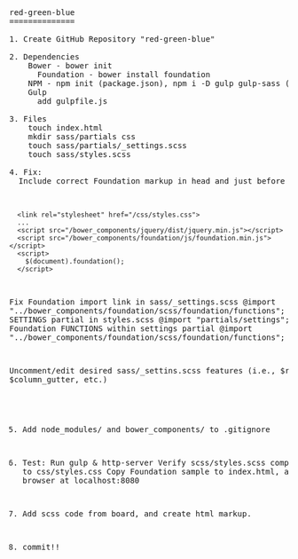 <pre>
red-green-blue
==============

1. Create GitHub Repository "red-green-blue"

2. Dependencies
    Bower - bower init
      Foundation - bower install foundation
    NPM - npm init (package.json), npm i -D gulp gulp-sass (packages: gulp, gulp-sass)
    Gulp
      add gulpfile.js

3. Files
    touch index.html
    mkdir sass/partials css
    touch sass/partials/_settings.scss
    touch sass/styles.scss

4. Fix: 
  Include correct Foundation markup in head and just before end body tag in index.html
      <script src="/bower_components/modernizr/modernizr.js"></script>
      <link rel="stylesheet" href="/css/styles.css">
      ...
      <script src="/bower_components/jquery/dist/jquery.min.js"></script>
      <script src="/bower_components/foundation/js/foundation.min.js"></script>
      <script>
        $(document).foundation();
      </script> 
  Fix Foundation import link in sass/_settings.scss
        @import "../bower_components/foundation/scss/foundation/functions";
  Link to SETTINGS partial in styles.scss
        @import "partials/settings";
  Link to Foundation FUNCTIONS within settings partial
        @import "../bower_components/foundation/scss/foundation/functions";

   Uncomment/edit desired sass/_settins.scss features (i.e., $row-width, $column_gutter, etc.)
        
5. Add node_modules/ and bower_components/ to .gitignore

6. Test:
    Run gulp & http-server
    Verify scss/styles.scss compiles to css/styles.css
    Copy Foundation sample to index.html, and view in browser at localhost:8080

7. Add scss code from board, and create html markup.

8. commit!!
</pre>
